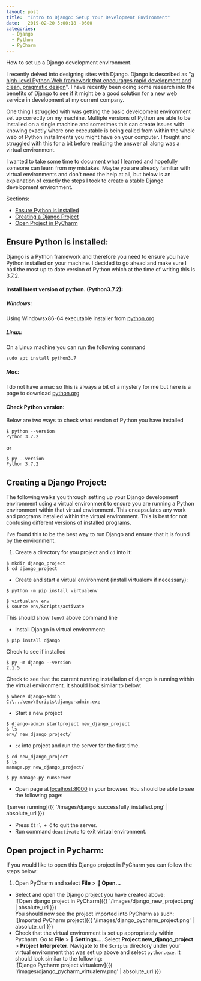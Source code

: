 ```yaml
---
layout: post
title:  "Intro to Django: Setup Your Development Environment"
date:   2019-02-20 5:00:18 -0600
categories:
  - Django
  - Python
  - PyCharm
---
```


How to set up a Django development environment.

I recently delved into designing sites with Django. Django is described
as "[a high-level Python Web framework that encourages rapid development
and clean, pragmatic design](https://www.djangoproject.com/)". I have
recently been doing some research into the benefits of Django to see if
it might be a good solution for a new web service in development at my
current company.

One thing I struggled with was getting the basic development environment
set up correctly on my machine. Multiple versions of Python are able
to be installed on a single machine and sometimes this can create issues
with knowing exactly where one executable is being called from within the
whole web of Python installments you might have on your computer. I fought
and struggled with this for a bit before realizing the answer all along
was a virtual environment.

I wanted to take some time to document what I learned and hopefully someone
can learn from my mistakes. Maybe you are already familiar with
virtual environments and don't need the help at all, but below is an
explanation of exactly the steps I took to create a stable Django development
environment.

Sections:

* [Ensure Python is installed](#ensure-python-is-installed)
* [Creating a Django Project](#creating-a-django-project)
* [Open Project in PyCharm](#open-project-in-pycharm)

## Ensure Python is installed:
Django is a Python framework and therefore you need to ensure you have
Python installed on your machine. I decided to go ahead and make sure
I had the most up to date version of Python which at the time of writing
this is 3.7.2.

#### Install latest version of python. (Python3.7.2):

##### Windows:
Using Windowsx86-64 executable installer from
[python.org](https://www.python.org/downloads/release/python-372/)

##### Linux:
On a Linux machine you can run the following command
```
sudo apt install python3.7
```

##### Mac:
I do not have a mac so this is always a bit of a mystery for me but here
is a page to download
[python.org](https://www.python.org/downloads/release/python-372/)


#### Check Python version:
Below are two ways to check what version of Python you have installed

```
$ python --version
Python 3.7.2
```
or
```
$ py --version
Python 3.7.2
```

## Creating a Django Project:

The following walks you through setting up your Django development
environment using a virtual environment to ensure you are running a
Python environment within that virtual environment. This encapsulates
any work and programs installed within the virtual environment. This is
best for not confusing different versions of installed programs.

I've found this to be the best way to run Django and ensure that it is
found by the environment.

1. Create a directory for you project and `cd` into it:
```
$ mkdir django_project
$ cd django_project
```

- Create and start a virtual environment (install virtualenv if necessary):
```
$ python -m pip install virtualenv
```
```
$ virtualenv env
$ source env/Scripts/activate
```
This should show `(env)` above command line

- Install Django in virtual environment:
```
$ pip install django
```
Check to see if installed
```
$ py -m django --version
2.1.5
```
Check to see that the current running installation of django is running within
the virtual environment. It should look similar to below:
```
$ where django-admin
C:\...\env\Scripts\django-admin.exe
```
- Start a new project
```
$ django-admin startproject new_django_project
$ ls
env/ new_django_project/
```

- `cd` into project and run the server for the first time.
```
$ cd new_django_project
$ ls
manage.py new_django_project/
```
```
$ py manage.py runserver
```

- Open page at [localhost:8000](http://localhost:8000) in your browser. You should be able to see the following page:

![server running]({{ '/images/django_successfully_installed.png' | absolute_url }})

- Press `Ctrl + C` to quit the server.
- Run command `deactivate` to exit virtual environment.

## Open project in Pycharm:
If you would like to open this Django project in PyCharm you can follow
the steps below:  
1. Open PyCharm and select **File** > **:open_file_folder: Open...**
- Select and open the Django project you have created above:    
![Open django project in PyCharm]({{ '/images/django_new_project.png' | absolute_url }})  
You should now see the project imported into PyCharm as such:  
![Imported PyCharm project]({{ '/images/django_pycharm_project.png' | absolute_url }})  
- Check that the virtual environment is set up appropriately within Pycharm.
Go to **File** > **:wrench: Settings...**. Select **Project:new_django_project** >
**Project Interpreter**. Navigate to the `Scripts` directory under your virtual environment
that was set up above and select `python.exe`. It should look similar to the following:   
![Django Pycharm project virtualenv]({{ '/images/django_pycharm_virtualenv.png' | absolute_url }})  
